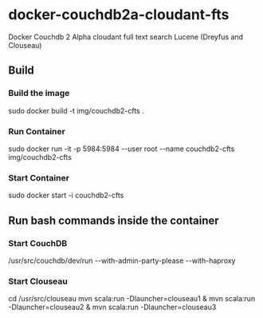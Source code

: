 # docker-couchdb2a-cloudant-fts
Docker Couchdb 2 Alpha cloudant full text search Lucene (Dreyfus and Clouseau)

<h2>Build</h2>

<h3>Build the image</h3>
sudo docker build -t img/couchdb2-cfts .
<h3>Run Container</h3>
sudo docker run -it -p 5984:5984 --user root --name couchdb2-cfts img/couchdb2-cfts

<h3>Start Container</h3>
sudo docker start -i couchdb2-cfts

<h2>Run bash commands inside the container</h2>

<h3>Start CouchDB</h3>
/usr/src/couchdb/dev/run --with-admin-party-please --with-haproxy

<h3>Start Clouseau</h3>
cd /usr/src/clouseau 
mvn scala:run -Dlauncher=clouseau1 & mvn scala:run -Dlauncher=clouseau2 & mvn scala:run -Dlauncher=clouseau3

